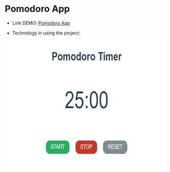 # Pomodoro App 

  - Link DEMO: [Pomodoro App](https://noeffortnomoney.github.io/pomodoro-js/)

  - Technology in using the project: 
 <center><img src="https://github.com/noeffortnomoney/pomodoro-js/blob/main/pic3.png" alt="pic" width="600" height="400"></center>
